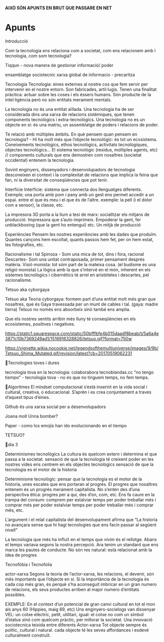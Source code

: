 #### AIXÒ SÓN APUNTS EN BRUT QUE PASSARE EN NET

# Apunts



Introducció 

Com la tecnologia ens relaciona com a societat, com ens relacionem amb l tecnologia, com som tecnologia?

Tiqqun - nova manera de gestionar informació/ poder

ensamblatge sociotecnic
xarxa global de informacio - precaritza


Tecnologia
Tecnologia: eines externes al nostre cos que fem servir per intervenir en el nostre entorn. Son fabricades, artil·lugis. Tenen una finalitat pràctica: actuar sobre les coses i els éssers humans. Són producte de la intel·ligència però no són entitats merament mentals.

La tecnologia no és una entitat aïllada. Una tecnologia ha de ser considerada dins una xarxa de relacions sistèmiques, que tenen components tecnològics i extra-tecnològics.   Una tecnologia no es un objecte en si: és una matriu, un assemblatge de poders i relacions de poder.

Té relació amb múltiples àmbits. En què pensem quan pensem en tecnologia? - Hi ha molt més que l’objecte tecnològic: és tot un ecosistema. Coneixements tecnològics, ethos tecnològics, activitats tecnològiques, objectes tecnològics… El sistema tecnològic (residus, múltiples agents, etc) // components culturals que ens demostren com nosaltres (societat occidental) entenem la tecnologia.

Sovint enginyers, dissenyadors i desenvolupadors de tecnologia desconeixen el context i la complexitat de relacions que implica la feina que fan, ni la diversitat de conseqüències que pot tenir. 


Interfície
Interfície: sistema que connecta dos llenguatges diferents. Exemple; una porta amb pom i pany amb un gest ens permet accedir a un espai. entre el que és meu i el que és de l’altre. exemple: la pell (i el dolor com a sensor), la classe, etc. 

La impresora 3D porta a la llum a tesi de marx: socialitzar els mitjans de producció. Impressora que s’auto imprimeix. Empoderar la gent, fer unblackboxing (que la gent ho entengui) etc. Un mitjà de producció 


Experiències
Pensem les nostres experiències amb les dades que produïm. Quantes cançons hem escoltat, quants passos hem fet, per on hem estat, les fotografies, etc. 



Racionalisme i tal
Spinoza - Som una mica de tot, dins i fora, racional
Descartes- Som una unitat contraposada, primer pensament després matèria. Visió monista: tot sóm part de la mateixa cosa. (el budisme es una religió monista) La lògica amb la que s’intervé en el món, inherent en els sistemes tecnològics i cibernètics té arrel en aristòteles i descartes, pel racionalisme. 


Tetsuo aka cyborgaya

Tetsuo aka Teoria cyborgaya:  formem part d’una entitat molt més gran que nosaltres, que és Gaya travessada per un munt de cables i tal. (gaya: madre tierra)
Tetsuo no només ens absorbeix sinó també ens amplia.

Que els nostres sentits arribin més lluny té conseqüències en els ecosistemes, positives i negatives. 


https://static1.squarespace.com/static/50bfffbfe4b015daadf8beab/t/5a6a4e3871c10b7369249ad1/1516916328826/tetsuo.gif?format=750w





https://vignette.wikia.nocookie.net/legendsofthemultiuniverse/images/9/9b/Tetsuo_Shima_Mutated.gif/revision/latest?cb=20170519062231

Tecnologies toves i dures

tecnologia tova en la tecnologia: colaborabora
tecnoblandas.cc
“no tengo tiempo” - tecnologia tova -
no és que no tinguem temps, no fem temps.





Algoritmes
El mindset computacional s’està inserint en la vida social i cultural, creativa, o educacional. S’aprèn i es crea conjuntament a traves d’aquest tipus d’eines. 

Github és una xarxa social per a desenvolupadors








Joana moll
Unna bomber?

Paper - como los emojis han ido evolucionando en el tiempo









 






TETSUO?






dia 3



Determinismes tecnològics
La cultura és quelcom extern i determina el que passa a la societat.
sensació de que la tecnologia té creixent poder en les nostres vides
ens centrem en els objectes tecnològics
sensació de que la tecnologia es el motor de la historia

Determinisme tecnològic: pensar que la tecnologia es el motor de la historia, unes escales que ens portaran al progrés. El progres que nosaltres entenem és un progrés merament capitalista. No s’entén des d’una perspectiva ètica: progres per a qui, des d’on, com, etc.  Ens fa caure en la trampa del consum: comprem per estalviar temps per poder treballar més i comprar més per poder estalviar temps per poder treballar més i comprar més, etc. 

L’argument i el relat capitalista del desenvolupament afirma que “La historia no avançara sense que hi hagi tecnologies que ens facin passar al següent nivell”

La tecnologia que més ha influït en el temps que vivim és el rellotge. Abans el temps variava segons la nostra percepció. Ara tenim un standard que ens marca les pautes de conducte. No són res natural: està relacionat amb la idea de progres



Tecnofòbia i Tecnofolia 




actor-xarxa
Segons la teoria de l’actor-xarxa, les relacions, el devenir, són més importants que l’objecte en si.  Si la importància de la tecnologia és cada cop més gran, és perquè s’ha aconseguit imbricar en un gran numero de relacions, els seus productes arriben al major numero d’entitats possibles.

EXEMPLE: En el context d’un potencial de gran canvi cultural en tot el mon als anys 60 (Hippies, maig 69, etc) Uns enginyers-socielogs van dissenyar VEL: un cotxe elèctric, petit, utilitari, igual: el cotxe no com un símbol d’status sinó com quelcom pràctic, per millorar la societat. Una innovació sociotecnica teixida entre diferents Actor-xarxa
Tot objecte sempre és polític, cultural i natural. cada objecte té les seves affordances i esdevé culturalment construït.
